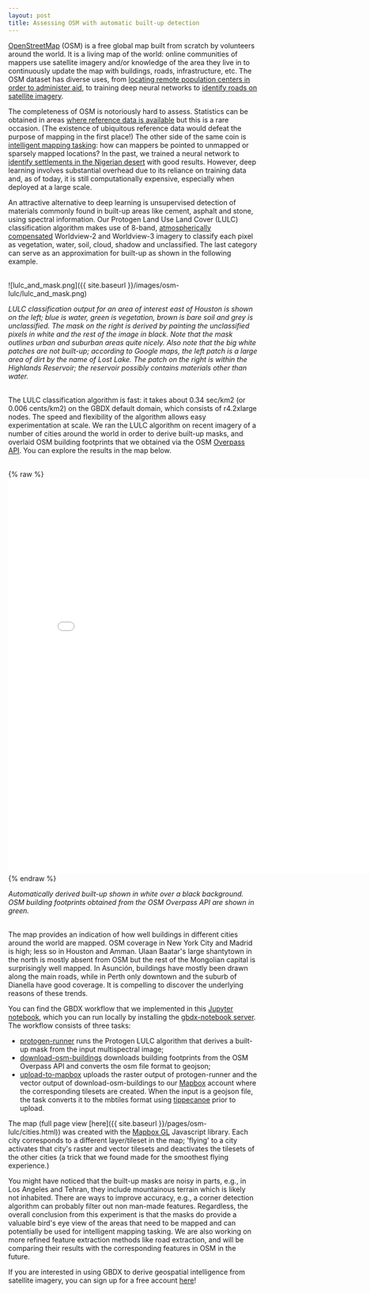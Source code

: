 ```yaml
---
layout: post
title: Assessing OSM with automatic built-up detection
---
```


[OpenStreetMap](https://www.openstreetmap.org) (OSM) is a free global map built from scratch by volunteers around the world.
It is a living map of the world: online communities of mappers use satellite imagery and/or knowledge of the area they live in to continuously update the map with buildings, roads, infrastructure, etc. The OSM dataset has diverse uses, from [locating remote population centers in order to administer aid](http://www.missingmaps.org/), to training deep neural networks to [identify roads on satellite imagery](https://github.com/trailbehind/DeepOSM).

The completeness of OSM is notoriously hard to assess. Statistics can be obtained in areas [where reference data is available](https://www.mapbox.com/blog/how-complete-is-openstreetmap/) but this is a rare occasion. (The existence of ubiquitous reference data would defeat the purpose of mapping in the first place!) The other side of the same coin is [intelligent mapping tasking](http://tasks.hotosm.org/?sort_by=priority&direction=asc&search=missing+maps): how can mappers be pointed to unmapped or sparsely mapped locations? In the past, we trained a neural network to [identify settlements in the Nigerian desert](http://gbdxstories.digitalglobe.com/building-detection/) with good results. However, deep learning involves substantial overhead due to its reliance on training data and, as of today, it is still computationally expensive, especially when deployed at a large scale.

An attractive alternative to deep learning is unsupervised detection of materials commonly found in built-up areas like cement, asphalt and stone, using spectral information. Our Protogen Land Use Land Cover (LULC) classification algorithm makes use of 8-band, [atmospherically compensated](http://gbdxdocs.digitalglobe.com/docs/acomp) Worldview-2 and Worldview-3 imagery to classify each pixel as vegetation, water, soil, cloud, shadow and unclassified. The last category can serve as an approximation for built-up as shown in the following example.

<br>
![lulc_and_mask.png]({{ site.baseurl }}/images/osm-lulc/lulc_and_mask.png)

*LULC classification output for an area of interest east of Houston is shown on the left; blue is water, green is vegetation, brown is bare soil and grey is unclassified. The mask on the right is derived by painting the unclassified pixels in white and the rest of the image in black. Note that the mask outlines urban and suburban areas quite nicely. Also note that the big white patches are not built-up; according to Google maps, the left patch is a large area of dirt by the name of Lost Lake. The patch on the right is within the Highlands Reservoir; the reservoir possibly contains materials other than water.*
<br><br>

The LULC classification algorithm is fast: it takes about 0.34 sec/km2 (or 0.006 cents/km2) on the GBDX default domain, which consists of r4.2xlarge nodes. The speed and flexibility of the algorithm allows easy experimentation at scale. We ran the LULC algorithm on recent imagery of a number of cities around the world in order to derive built-up masks, and overlaid OSM building footprints that we obtained via the OSM [Overpass API](http://wiki.openstreetmap.org/wiki/Overpass_API). You can explore the results in the map below.

<br>
{% raw %}
<iframe frameborder="no" border="0" marginwidth="0" marginheight="0" width="800" height="800" src="../pages/osm-lulc/cities.html"></iframe>
{% endraw %}

*Automatically derived built-up shown in white over a black background. OSM building footprints obtained from the OSM Overpass API are shown in green.*
<br><br>

The map provides an indication of how well buildings in different cities around the world are mapped. OSM coverage in New York City and Madrid is high; less so in Houston and Amman. Ulaan Baatar's large shantytown in the north is mostly absent from OSM but the rest of the Mongolian capital is surprisingly well mapped. In Asunci&oacute;n, buildings have mostly been drawn along the main roads, while in Perth only downtown and the suburb of Dianella have good coverage. It is compelling to discover the underlying reasons of these trends.

You can find the GBDX workflow that we implemented in this [Jupyter notebook](https://github.com/PlatformStories/notebooks/blob/master/Assessing%20OSM%20with%20automatic%20built-up%20detection.ipynb), which you can run locally by installing the [gbdx-notebook server](https://github.com/platformstories/gbdx-notebook). The workflow consists of three tasks:

+ [protogen-runner](https://github.com/PlatformStories/protogen-runner) runs the Protogen LULC algorithm that derives a built-up mask from the input multispectral image;
+ [download-osm-buildings](https://github.com/PlatformStories/download-osm-buildings) downloads building footprints from the OSM Overpass API and converts the osm file format to geojson;
+ [upload-to-mapbox](https://github.com/PlatformStories/upload-to-mapbox) uploads the raster output of protogen-runner and the vector output of download-osm-buildings to our [Mapbox](www.mapbox.com) account where the corresponding tilesets are created. When the input is a geojson file, the task converts it to the mbtiles format using [tippecanoe](https://github.com/mapbox/tippecanoe) prior to upload.

The map (full page view [here]({{ site.baseurl }}/pages/osm-lulc/cities.html)) was created with the [Mapbox GL](https://www.mapbox.com/mapbox-gl-js/api/) Javascript library. Each city corresponds to a different layer/tileset in the map; 'flying' to a city activates that city's raster and vector tilesets and deactivates the tilesets of the other cities (a trick that we found made for the smoothest flying experience.)  

You might have noticed that the built-up masks are noisy in parts, e.g., in Los Angeles and Tehran, they include mountainous terrain which is likely not inhabited. There are ways to improve accuracy, e.g., a corner detection algorithm can probably filter out non man-made features. Regardless, the overall conclusion from this experiment is that the masks do provide a valuable bird's eye view of the areas that need to be mapped and can potentially be used for intelligent mapping tasking.  We are also working on more refined feature extraction methods like road extraction, and will be comparing their results with the corresponding features in OSM in the future.

If you are interested in using GBDX to derive geospatial intelligence from satellite imagery, you can sign up for a free account [here](https://gbdx.geobigdata.io/login)!
